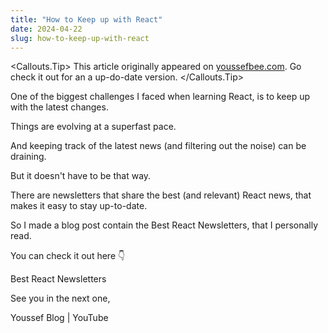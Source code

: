 ```yaml
---
title: "How to Keep up with React"
date: 2024-04-22
slug: how-to-keep-up-with-react
---
```


<Callouts.Tip>
This article originally appeared on [youssefbee.com](https://youssefbee.com). Go check it out for an a up-do-date version.
</Callouts.Tip>

One of the biggest challenges I faced when learning React, is to keep up with the latest changes.

Things are evolving at a superfast pace.

And keeping track of the latest news (and filtering out the noise) can be draining.

But it doesn't have to be that way.

There are newsletters that share the best (and relevant) React news, that makes it easy to stay up-to-date.

So I made a blog post contain the Best React Newsletters, that I personally read.

You can check it out here 👇

<LinkButton href="https://www.youssefbee.com/posts/best-react-newsletters">
Best React Newsletters
</LinkButton>

See you in the next one,

Youssef
Blog | YouTube
